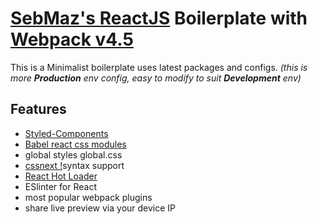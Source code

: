# [SebMaz's ReactJS](https://github.com/reactjs) Boilerplate with [Webpack v4.5](https://github.com/webpack/webpack 'version 4.5')

This is a Minimalist boilerplate uses latest packages and configs. _(this is more **Production** env config, easy to modify to suit **Development** env)_

## Features

*   [Styled-Components](https://www.styled-components.com/docs/advanced)
*   [Babel react css modules](https://github.com/gajus/babel-plugin-react-css-modules)
*   global styles global.css
*   [cssnext !](http://cssnext.io/)syntax support
*   [React Hot Loader](https://github.com/gaearon/react-hot-loader)
*   ESlinter for React
*   most popular webpack plugins
*   share live preview via your device IP
